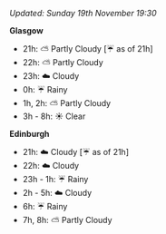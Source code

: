 *Updated: Sunday 19th November 19:30*

**Glasgow**

* 21h: :partly_sunny: Partly Cloudy [:umbrella: as of 21h]
* 22h: :partly_sunny: Partly Cloudy
* 23h: :cloud: Cloudy
* 0h: :umbrella: Rainy
* 1h, 2h: :partly_sunny: Partly Cloudy
* 3h - 8h: :sunny: Clear

**Edinburgh**

* 21h: :cloud: Cloudy [:umbrella: as of 21h]
* 22h: :cloud: Cloudy
* 23h - 1h: :umbrella: Rainy
* 2h - 5h: :cloud: Cloudy
* 6h: :umbrella: Rainy
* 7h, 8h: :partly_sunny: Partly Cloudy
